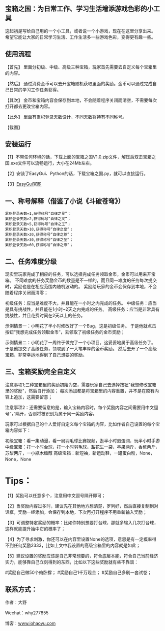 ## 宝箱之国：为日常工作、学习生活增添游戏色彩的小工具

这起初是写给自己用的一个小工具，或者说一个小游戏，现在在这里分享出来。
希望它能让大家的日常学习生活、工作生活多一些游戏色彩，变得更有趣一些。

## 使用流程

【首先】
里面分初级、中级、高级三种宝箱，玩家首先需要去自定义每个宝箱里的内容。

【然后】
通过消费金币可以去开宝箱随机获取里面的奖励。金币可以通过完成自己日常的学习工作任务获得。

【其次】
金币和宝箱内容会保存到本地，不会随着程序关闭而清空，不需要每次打开都去更改宝箱内容。

【此外】
里面有累积登录天数设计，不同天数将持有不同称号。

【截图】

## 安装运行

【1】不带任何环境的话，下载上面的宝箱之国V1.0.zip文件，解压后双击宝箱之国.exe文件可以流畅运行，大小在24Mb左右。

【2】安装了EasyGui、Python的话，下载宝箱之国.py，就可以直接运行。

【3】[EasyGui官网](https://github.com/robertlugg/easygui)


## 一、称号解释（借鉴了小说《斗破苍穹》）
~~~~~~~~~~~~~~~~~~~~~~~~~~~~~~~~~~~~~
累积登录天数=1,获得称号“自律之星”；
累积登录天数>2,获得称号“自律之灵”；
累积登录天数>5,获得称号“自律之王”；
累积登录天数>10,获得称号“自律之皇”；
累积登录天数>20,获得称号“自律之尊”；
累积登录天数>30,获得称号“自律之圣”；
累积登录天数>60,获得称号“自律之帝”；
~~~~~~~~~~~~~~~~~~~~~~~~~~~~~~~~~~~~~
## 二、任务难度分级

现实里玩家完成了相应的任务，可以选择完成任务领取金币，金币可以用来开宝箱。
不同难度的任务奖励金币的数量是不一样的，而且同一难度的任务每次提交时，奖励也是在相应范围内随机波动的。
奖励给玩家的金币会保存到本地，不会随着程序关闭而清零；

初级任务：应当是难度不大，并且能在一小时之内完成的任务。
中级任务：应当是具有挑战性，并且能在1小时~2天之内完成的任务。
高级任务：应当是非常具有挑战性，并且花费时间在2天以上的任务。

示例情景一：小明花了半小时修改好了一个Bug，这是初级任务。
于是他就点击按钮“我想完成任务领取金币”，去领取了初级任务的金币奖励；

示例情景二：小明花了一周终于做完了一个小项目，这妥妥地属于高级任务了。
于是他提交了高级任务，领取到了一大笔丰厚的金币奖励。
然后去开了一个高级宝箱，非常幸运地得到了自己想要的奖励。

## 三、宝箱奖励完全自定义

注意事项1;三种宝箱里的奖励初始为空，需要玩家自己去选择按钮"我想修改宝箱里的奖励"，然后自行添加；
每次添加都是将宝箱里的内容重置，并不是在原有内容上追加，这需要留意；

注意事项2：还需要留意的是，输入宝箱内容时，每个奖励内容之间需要用中文逗号“，”隔开，否则将被识别为属于同一奖励内容。

玩家可以根据自己的个人爱好自定义每个宝箱的内容，比如作者自己设置的每个宝箱内容如下：

初级宝箱：看一集动漫，看一局羽毛球比赛视频，逛半小时煎蛋网，玩半小时手游
中级宝箱：打一小时台球，打一小时羽毛球，盐花生一袋，苹果两斤，香蕉两斤，苏梨两斤，一小瓶木糖醇
高级宝箱：新短袖，新运动鞋，一罐蛋白粉，None，None，None

# Tips：

【1】奖励可以任意多个，注意用中文逗号隔开即可；

【2】当奖励内容过多时，建议先在其他地方想清楚，罗列好，然后直接复制到对话框，奖励一经添加，会保存到本地，下次再打开程序不用重新输入奖励；

【3】可调整特定奖励的概率：比如你特别想要打台球，那就多输入几次打台球，这样就能提升抽中它的概率了；

【4】为了寻求刺激，你还可以在内容里设置None的选项，意思是有一定概率得不到任何奖励2333，比如上文中我设置的高级宝箱里的内容就是如此；

【5】建议设置的奖励应该是自己非常想要的，符合底层本能，符合自己当前经济实力，能够靠自己立刻得到的东西，比如以下这些奖励就有些不靠谱：

#奖励自己做50个俯卧撑；
#奖励自己1千万现金；
#奖励自己多刷一套试卷；

## 联系方式：

作者：大野

Wechat：why277855

博客：www.iohaoyu.com
